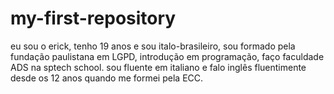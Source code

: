 # my-first-repository
eu sou o erick, tenho 19 anos e sou italo-brasileiro, sou formado pela fundação paulistana em LGPD, introdução em programação, faço faculdade ADS   na sptech school.
sou fluente em italiano e falo inglês fluentimente desde os 12 anos quando me formei pela ECC.
